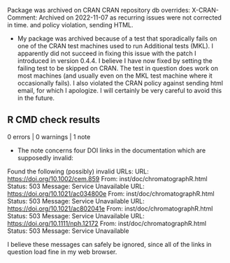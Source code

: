 Package was archived on CRAN
CRAN repository db overrides:
  X-CRAN-Comment: Archived on 2022-11-07 as recurring issues were not
    corrected in time. and policy violation, sending HTML.
    
* My package was archived because of a test that sporadically fails on one of the CRAN test machines used to run Additional tests (MKL). I apparently did not succeed in fixing this issue with the patch I introduced in version 0.4.4. I believe I have now fixed by setting the failing test to be skipped on CRAN. The test in question does work on most machines (and usually even on the MKL test machine where it occasionally fails). I also violated the CRAN policy against sending html email, for which I apologize. I will certainly be very careful to avoid this in the future.

## R CMD check results

0 errors | 0 warnings | 1 note

* The note concerns four DOI links in the documentation which are supposedly invalid:

Found the following (possibly) invalid URLs:
  URL: https://doi.org/10.1002/cem.859
    From: inst/doc/chromatographR.html
    Status: 503
    Message: Service Unavailable
  URL: https://doi.org/10.1021/ac034800e
    From: inst/doc/chromatographR.html
    Status: 503
    Message: Service Unavailable
  URL: https://doi.org/10.1021/ac802041e
    From: inst/doc/chromatographR.html
    Status: 503
    Message: Service Unavailable
  URL: https://doi.org/10.1111/nph.12172
    From: inst/doc/chromatographR.html
    Status: 503
    Message: Service Unavailable

I believe these messages can safely be ignored, since all of the links in question load fine in my web browser.
